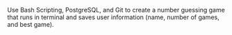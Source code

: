 Use Bash Scripting, PostgreSQL, and Git to create a number guessing game that runs in terminal and saves user information (name, number of games, and best game).